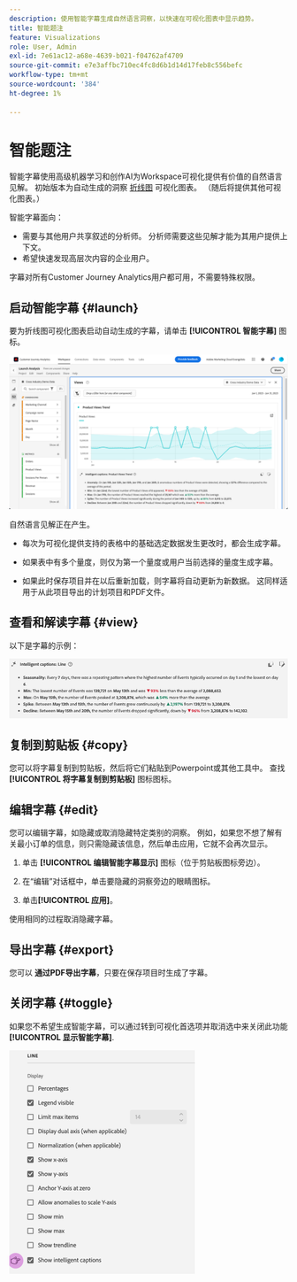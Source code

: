 ```yaml
---
description: 使用智能字幕生成自然语言洞察，以快速在可视化图表中显示趋势。
title: 智能题注
feature: Visualizations
role: User, Admin
exl-id: 7e61ac12-a68e-4639-b021-f04762af4709
source-git-commit: e7e3affbc710ec4fc8d6b1d14d17feb8c556befc
workflow-type: tm+mt
source-wordcount: '384'
ht-degree: 1%

---
```


# 智能题注

智能字幕使用高级机器学习和创作AI为Workspace可视化提供有价值的自然语言见解。 初始版本为自动生成的洞察 [折线图](line.md) 可视化图表。 （随后将提供其他可视化图表。）

智能字幕面向：

* 需要与其他用户共享叙述的分析师。 分析师需要这些见解才能为其用户提供上下文。
* 希望快速发现高层次内容的企业用户。

字幕对所有Customer Journey Analytics用户都可用，不需要特殊权限。

## 启动智能字幕 {#launch}

要为折线图可视化图表启动自动生成的字幕，请单击 **[!UICONTROL 智能字幕]** 图标。

![启动智能字幕](assets/intell-caps-1.png)

自然语言见解正在产生。

* 每次为可视化提供支持的表格中的基础选定数据发生更改时，都会生成字幕。

* 如果表中有多个量度，则仅为第一个量度或用户当前选择的量度生成字幕。

* 如果此时保存项目并在以后重新加载，则字幕将自动更新为新数据。 这同样适用于从此项目导出的计划项目和PDF文件。

## 查看和解读字幕 {#view}

以下是字幕的示例：

![字幕](assets/captions.png)

## 复制到剪贴板 {#copy}

您可以将字幕复制到剪贴板，然后将它们粘贴到Powerpoint或其他工具中。 查找 **[!UICONTROL 将字幕复制到剪贴板]** 图标图标。

## 编辑字幕 {#edit}

您可以编辑字幕，如隐藏或取消隐藏特定类别的洞察。 例如，如果您不想了解有关最小订单的信息，则只需隐藏该信息，然后单击应用，它就不会再次显示。

1. 单击 **[!UICONTROL 编辑智能字幕显示]** 图标（位于剪贴板图标旁边）。

1. 在“编辑”对话框中，单击要隐藏的洞察旁边的眼睛图标。

1. 单击&#x200B;**[!UICONTROL 应用]**。

使用相同的过程取消隐藏字幕。

## 导出字幕 {#export}

您可以 **通过PDF导出字幕**，只要在保存项目时生成了字幕。

## 关闭字幕 {#toggle}

如果您不希望生成智能字幕，可以通过转到可视化首选项并取消选中来关闭此功能 **[!UICONTROL 显示智能字幕]**.

![题注设置](assets/toggle-captions.png)
